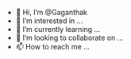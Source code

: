 - 👋 Hi, I’m @Gaganthak
- 👀 I’m interested in ...
- 🌱 I’m currently learning ...
- 💞️ I’m looking to collaborate on ...
- 📫 How to reach me ...

<!---
Gaganthak/Gaganthak is a ✨ special ✨ repository because its `README.md` (this file) appears on your GitHub profile.
You can click the Preview link to take a look at your changes.
--->
